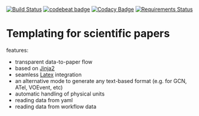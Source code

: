 [![Build Status](https://travis-ci.org/volodymyrss/rich-draft-templating.png?branch=master)](https://travis-ci.org/volodymyrss/rich-draft-templating)
[![codebeat badge](https://codebeat.co/badges/dc6f6224-26f1-45dc-b47f-31baefc92190)](https://codebeat.co/projects/github-com-volodymyrss-rich-draft-templating-master)
[![Codacy Badge](https://api.codacy.com/project/badge/Grade/6f8743e35a02487981dd0b98660b8000)](https://app.codacy.com/app/vladimir.savchenko/rich-draft-templating?utm_source=github.com&utm_medium=referral&utm_content=volodymyrss/rich-draft-templating&utm_campaign=Badge_Grade_Dashboard)
[![Requirements Status](https://requires.io/github/volodymyrss/rich-draft-templating/requirements.svg?branch=master)](https://requires.io/github/volodymyrss/rich-draft-templating/requirements/?branch=master)


# Templating for scientific papers

features:

* transparent data-to-paper flow
* based on [Jinja2](http://jinja.pocoo.org/docs/2.10/)
* seamless [Latex](https://www.latex-project.org/about/) integration
* an alternative mode to generate any text-based format (e.g. for GCN, ATel, VOEvent, etc)
* automatic handling of physical units
* reading data from yaml
* reading data from workflow data

